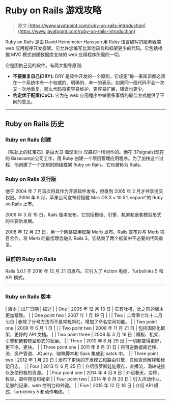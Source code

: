 # Ruby on Rails 游戏攻略

> 原文:[https://www.javatpoint.com/ruby-on-rails-introduction](https://www.javatpoint.com/ruby-on-rails-introduction)

Ruby on Rails 是由 David Heinemeier Hansson 用 Ruby 语言编写的服务器端 web 应用程序开发框架。它允许您编写比其他语言和框架更少的代码。它包括根据 MVC 模式创建数据库支持的 web 应用程序所需的一切。

它是固执己见的软件。有两大指导原则:

*   **不要重复自己(DRY):** DRY 是软件开发的一个原则，它规定“每一条知识都必须在一个系统中有一个权威的、明确的、单一的表示。如果同一段代码不会一次又一次地重复，那么代码将更容易维护，更容易扩展，错误也更少。
*   **约定优于配置(CoC):** 它为在 web 应用程序中做很多事情的最佳方式提供了不同的意见。

* * *

## Ruby on Rails 历史

### Ruby on Rails 创建

《铁轨上的红宝石》是由大卫·海涅米尔·汉森(DHH)创作的。他在 37signals(现在的 Basecamp)公司工作，用 Ruby 创建一个项目管理应用程序。为了加快这个过程，他创建了一个定制的网络框架 Ruby on Rails。它也被称为 Rails。

### Ruby on Rails 发行版

他于 2004 年 7 月首次将其作为开源软件发布，但直到 2005 年 2 月才共享提交权限。2006 年 8 月，苹果公司宣布将搭载 Mac OS X v 10.5“Leopard”的 Ruby on Rails 上市。

2009 年 3 月 15 日，Rails 版本发布。它包括模板、引擎、机架和嵌套模型形式的主要新发展。

2008 年 12 月 23 日，另一个网络应用框架 Merb 发布。Rails 宣布将与 Merb 项目合作，将 Merb 的最佳理念融入 Rails 3。它结束了两个框架中不必要的代码重复。

### 目前的 Ruby on Rails

Rails 5.0.1 于 2016 年 12 月 21 日发布。它引入了 Action 电缆、Turbolinks 5 和 API 模式。

* * *

### Ruby on Rails 版本

| 版本 | 出厂日期 | 描述 |
| One | 2005 年 12 月 13 日 | 它有吐槽，比之前的版本更加精致。 |
| One point two | 2007 年 1 月 19 日 |  |
| Two | 二零零七年十二月七日 | 删除了分号方法而不是常规斜杠，增加了命名空间功能。 |
| Two point one | 2008 年 6 月 1 日 |  |
| Two point two | 2008 年 11 月 21 日 | 包括国际化框架，更好的 API 文档。 |
| Two point three | 2008 年 3 月 16 日 | 模板、机架、引擎和嵌套模型形式的发展。 |
| Three | 2010 年 8 月 29 日 | 一切都变得更好，更干净，更快。 |
| Three point one | 2011 年 8 月 31 日 | 将可逆数据库迁移、流、资产管道、JQuery、咖啡脚本和 Sass 集成到 satck 中。 |
| Three point two | 2012 年 1 月 20 日 | 发布了更快的开发模式和路由引擎，自动查询解释和标记日志。 |
| Four | 2013 年 6 月 25 日
 | 介绍俄罗斯娃娃缓存，直播流，涡轮链接以及使积极的资源。 |
| Four point one | 2014 年 4 月 8 日 | 介绍春天，变种，枚举，邮件预览和秘密 |
| Four point two | 2014 年 8 月 20 日 | 引入活动作业、足够的记录、web 控制台和外键。 |
| Five | 2015 年 12 月 18 日 | 介绍 API 模式、turbolinks 5 和动作电缆。 |

* * *